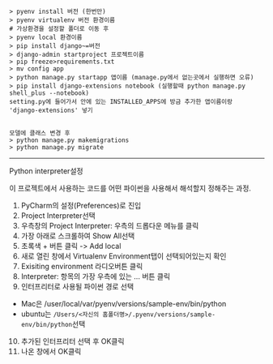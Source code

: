 ```
> pyenv install 버전 (한번만)
> pyenv virtualenv 버전 환경이름
# 가상환경을 설정할 폴더로 이동 후
> pyenv local 환경이름
> pip install django~=버전
> django-admin startproject 프로젝트이름 
> pip freeze>requirements.txt
> mv config app
> python manage.py startapp 앱이름 (manage.py에서 없는곳에서 실행하면 오류)
> pip install django-extensions notebook (실행할때 python manage.py shell_plus --notebook)
setting.py에 들어가서 안에 있는 INSTALLED_APPS에 방금 추가한 앱이름이랑 'django-extensions' 넣기


모델에 클래스 변경 후
> python manage.py makemigrations
> python manage.py migrate
```

----

Python interpreter설정

이 프로젝트에서 사용하는 코드를 어떤 파이썬을 사용해서 해석할지 정해주는 과정.

1. PyCharm의 설정(Preferences)로 진입
2. Project Interpreter선택
3. 우측창의 Project Interpreter: 우측의 드롭다운 메뉴를 클릭
4. 가장 아래로 스크롤하여 Show All선택
5. 초록색 + 버튼 클릭 -> Add local
6. 새로 열린 창에서 Virtualenv Environment탭이 선택되어있는지 확인
7. Exisiting environment 라디오버튼 클릭
8. Interpreter: 항목의 가장 우측에 있는 ... 버튼 클릭
9. 인터프리터로 사용될 파이썬 경로 선택

- Mac은 /user/local/var/pyenv/versions/sample-env/bin/python
- ubuntu는  `/Users/<자신의 홈폴더명>/.pyenv/versions/sample-env/bin/python`선택

10. 추가된 인터프리터 선택 후 OK클릭
11. 나온 창에서 OK클릭

